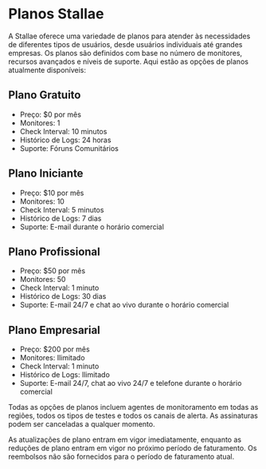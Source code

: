 # Planos Stallae

A Stallae oferece uma variedade de planos para atender às necessidades de diferentes tipos de usuários, desde usuários individuais até grandes empresas. Os planos são definidos com base no número de monitores, recursos avançados e níveis de suporte. Aqui estão as opções de planos atualmente disponíveis:

## Plano Gratuito

- Preço: $0 por mês
- Monitores: 1
- Check Interval: 10 minutos
- Histórico de Logs: 24 horas
- Suporte: Fóruns Comunitários

## Plano Iniciante

- Preço: $10 por mês
- Monitores: 10
- Check Interval: 5 minutos
- Histórico de Logs: 7 dias
- Suporte: E-mail durante o horário comercial

## Plano Profissional

- Preço: $50 por mês
- Monitores: 50
- Check Interval: 1 minuto
- Histórico de Logs: 30 dias
- Suporte: E-mail 24/7 e chat ao vivo durante o horário comercial

## Plano Empresarial

- Preço: $200 por mês
- Monitores: Ilimitado
- Check Interval: 1 minuto
- Histórico de Logs: Ilimitado
- Suporte: E-mail 24/7, chat ao vivo 24/7 e telefone durante o horário comercial

Todas as opções de planos incluem agentes de monitoramento em todas as regiões, todos os tipos de testes e todos os canais de alerta. As assinaturas podem ser canceladas a qualquer momento.

As atualizações de plano entram em vigor imediatamente, enquanto as reduções de plano entram em vigor no próximo período de faturamento. Os reembolsos não são fornecidos para o período de faturamento atual.